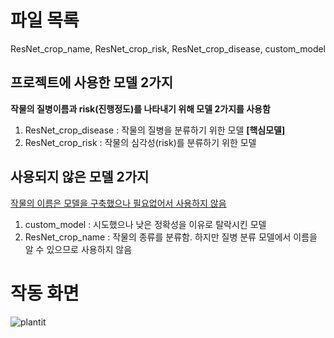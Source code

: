 # 파일 목록 #
ResNet_crop_name, ResNet_crop_risk, ResNet_crop_disease, custom_model

## 프로젝트에 사용한 모델 2가지 ##
**작물의 질병이름과 risk(진행정도)를 나타내기 위해 모델 2가지를 사용함**
1. ResNet_crop_disease : 작물의 질병을 분류하기 위한 모델 **[핵심모델]**
2. ResNet_crop_risk : 작물의 심각성(risk)를 분류하기 위한 모델

## 사용되지 않은 모델 2가지 ##
<u>작물의 이름은 모델을 구축했으나 필요없어서 사용하지 않음</u>

1. custom_model : 시도했으나 낮은 정확성을 이유로 탈락시킨 모델
2. ResNet_crop_name : 작물의 종류를 분류함. 하지만 질병 분류 모델에서 이름을 알 수 있으므로 사용하지 않음

# 작동 화면 #
![plantit](https://user-images.githubusercontent.com/84669207/148690742-fbff2e6d-d313-4404-8fc9-1621ce9231b1.gif)

